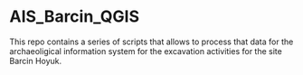 # AIS_Barcin_QGIS
This repo contains a series of scripts that allows to process that data for the archaeoligical information system for the excavation activities for the site Barcin Hoyuk.
